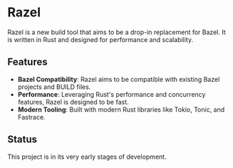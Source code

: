 # Razel

Razel is a new build tool that aims to be a drop-in replacement for Bazel. It is written in Rust and designed for performance and scalability.

## Features

*   **Bazel Compatibility**: Razel aims to be compatible with existing Bazel projects and BUILD files.
*   **Performance**: Leveraging Rust's performance and concurrency features, Razel is designed to be fast.
*   **Modern Tooling**: Built with modern Rust libraries like Tokio, Tonic, and Fastrace.

## Status

This project is in its very early stages of development.
